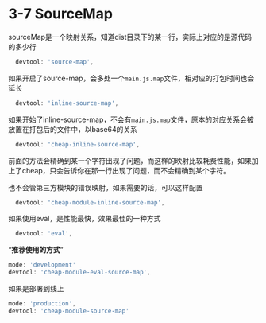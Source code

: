 # 3-7 SourceMap

sourceMap是一个映射关系，知道dist目录下的某一行，实际上对应的是源代码的多少行

```js
  devtool: 'source-map',
```

如果开启了source-map，会多处一个`main.js.map`文件，相对应的打包时间也会延长

```js
  devtool: 'inline-source-map',
```

如果开始了inline-source-map，不会有`main.js.map`文件，原本的对应关系会被放置在打包后的文件中，以base64的关系

```js
  devtool: 'cheap-inline-source-map',
```

前面的方法会精确到某一个字符出现了问题，而这样的映射比较耗费性能，如果加上了cheap，只会告诉你在那一行出现了问题，而不会精确到某个字符。

也不会管第三方模块的错误映射，如果需要的话，可以这样配置

```js
  devtool: 'cheap-module-inline-source-map',
```

如果使用eval，是性能最快，效果最佳的一种方式

```js
  devtool: 'eval',
```

“**推荐使用的方式**”

```js
mode: 'development'  
devtool: 'cheap-module-eval-source-map',
```

如果是部署到线上

```js
mode: 'production',
devtool: 'cheap-module-source-map'
```

